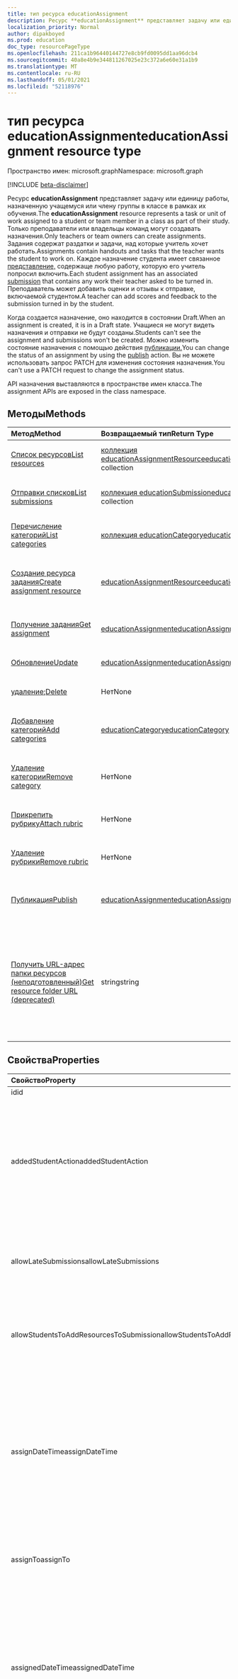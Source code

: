 ```yaml
---
title: тип ресурса educationAssignment
description: Ресурс **educationAssignment** представляет задачу или единицу работы, назначенную учащемуся или члену группы в классе в рамках их обучения. Только преподаватели или владельцы команд могут создавать назначения. Задания содержат раздатки и задачи, над которые учитель хочет работать. Каждое назначение студента имеет связанное представление, содержаще любую работу, которую его учитель попросил включить. Преподаватель может добавить оценки и отзывы к отправке, включаемой студентом.
localization_priority: Normal
author: dipakboyed
ms.prod: education
doc_type: resourcePageType
ms.openlocfilehash: 211ca1b96440144727e8cb9fd0095dd1aa96dcb4
ms.sourcegitcommit: 40a8e4b9e344811267025e23c372a6e60e31a1b9
ms.translationtype: MT
ms.contentlocale: ru-RU
ms.lasthandoff: 05/01/2021
ms.locfileid: "52118976"
---
```

# <a name="educationassignment-resource-type"></a><span data-ttu-id="1440c-107">тип ресурса educationAssignment</span><span class="sxs-lookup"><span data-stu-id="1440c-107">educationAssignment resource type</span></span>

<span data-ttu-id="1440c-108">Пространство имен: microsoft.graph</span><span class="sxs-lookup"><span data-stu-id="1440c-108">Namespace: microsoft.graph</span></span>

[!INCLUDE [beta-disclaimer](../../includes/beta-disclaimer.md)]

<span data-ttu-id="1440c-109">Ресурс **educationAssignment** представляет задачу или единицу работы, назначенную учащемуся или члену группы в классе в рамках их обучения.</span><span class="sxs-lookup"><span data-stu-id="1440c-109">The **educationAssignment** resource represents a task or unit of work assigned to a student or team member in a class as part of their study.</span></span> <span data-ttu-id="1440c-110">Только преподаватели или владельцы команд могут создавать назначения.</span><span class="sxs-lookup"><span data-stu-id="1440c-110">Only teachers or team owners can create assignments.</span></span> <span data-ttu-id="1440c-111">Задания содержат раздатки и задачи, над которые учитель хочет работать.</span><span class="sxs-lookup"><span data-stu-id="1440c-111">Assignments contain handouts and tasks that the teacher wants the student to work on.</span></span> <span data-ttu-id="1440c-112">Каждое назначение студента имеет связанное [представление,](educationsubmissionresource.md) содержаще любую работу, которую его учитель попросил включить.</span><span class="sxs-lookup"><span data-stu-id="1440c-112">Each student assignment has an associated [submission](educationsubmissionresource.md) that contains any work their teacher asked to be turned in.</span></span> <span data-ttu-id="1440c-113">Преподаватель может добавить оценки и отзывы к отправке, включаемой студентом.</span><span class="sxs-lookup"><span data-stu-id="1440c-113">A teacher can add scores and feedback to the submission turned in by the student.</span></span>

<span data-ttu-id="1440c-114">Когда создается назначение, оно находится в состоянии Draft.</span><span class="sxs-lookup"><span data-stu-id="1440c-114">When an assignment is created, it is in a Draft state.</span></span> <span data-ttu-id="1440c-115">Учащиеся не могут видеть назначения и отправки не будут созданы.</span><span class="sxs-lookup"><span data-stu-id="1440c-115">Students can't see the assignment and submissions won't be created.</span></span> <span data-ttu-id="1440c-116">Можно изменить состояние назначения с помощью действия [публикации.](../api/educationassignment-publish.md)</span><span class="sxs-lookup"><span data-stu-id="1440c-116">You can change the status of an assignment by using the [publish](../api/educationassignment-publish.md) action.</span></span> <span data-ttu-id="1440c-117">Вы не можете использовать запрос PATCH для изменения состояния назначения.</span><span class="sxs-lookup"><span data-stu-id="1440c-117">You can't use a PATCH request to change the assignment status.</span></span>

<span data-ttu-id="1440c-118">API назначения выставляются в пространстве имен класса.</span><span class="sxs-lookup"><span data-stu-id="1440c-118">The assignment APIs are exposed in the class namespace.</span></span>

## <a name="methods"></a><span data-ttu-id="1440c-119">Методы</span><span class="sxs-lookup"><span data-stu-id="1440c-119">Methods</span></span>

| <span data-ttu-id="1440c-120">Метод</span><span class="sxs-lookup"><span data-stu-id="1440c-120">Method</span></span>           | <span data-ttu-id="1440c-121">Возвращаемый тип</span><span class="sxs-lookup"><span data-stu-id="1440c-121">Return Type</span></span>    |<span data-ttu-id="1440c-122">Описание</span><span class="sxs-lookup"><span data-stu-id="1440c-122">Description</span></span>|
|:---------------|:--------|:----------|
|[<span data-ttu-id="1440c-123">Список ресурсов</span><span class="sxs-lookup"><span data-stu-id="1440c-123">List resources</span></span>](../api/educationassignment-list-resources.md) |<span data-ttu-id="1440c-124">[коллекция educationAssignmentResource](educationassignmentresource.md)</span><span class="sxs-lookup"><span data-stu-id="1440c-124">[educationAssignmentResource](educationassignmentresource.md) collection</span></span>| <span data-ttu-id="1440c-125">Получите **коллекцию объектов educationAssignmentResource.**</span><span class="sxs-lookup"><span data-stu-id="1440c-125">Get an **educationAssignmentResource** object collection.</span></span>|
|[<span data-ttu-id="1440c-126">Отправки списков</span><span class="sxs-lookup"><span data-stu-id="1440c-126">List submissions</span></span>](../api/educationassignment-list-submissions.md) |<span data-ttu-id="1440c-127">[коллекция educationSubmission](educationsubmission.md)</span><span class="sxs-lookup"><span data-stu-id="1440c-127">[educationSubmission](educationsubmission.md) collection</span></span>| <span data-ttu-id="1440c-128">Получите **коллекцию объектов educationSubmission.**</span><span class="sxs-lookup"><span data-stu-id="1440c-128">Get an **educationSubmission** object collection.</span></span>|
|[<span data-ttu-id="1440c-129">Перечисление категорий</span><span class="sxs-lookup"><span data-stu-id="1440c-129">List categories</span></span>](../api/educationassignment-list-categories.md) |<span data-ttu-id="1440c-130">[коллекция educationCategory](educationcategory.md)</span><span class="sxs-lookup"><span data-stu-id="1440c-130">[educationCategory](educationcategory.md) collection</span></span>| <span data-ttu-id="1440c-131">Получите **коллекцию объектов educationCategory.**</span><span class="sxs-lookup"><span data-stu-id="1440c-131">Get an **educationCategory** object collection.</span></span>|
|[<span data-ttu-id="1440c-132">Создание ресурса задания</span><span class="sxs-lookup"><span data-stu-id="1440c-132">Create assignment resource</span></span>](../api/educationassignment-post-resources.md) |[<span data-ttu-id="1440c-133">educationAssignmentResource</span><span class="sxs-lookup"><span data-stu-id="1440c-133">educationAssignmentResource</span></span>](educationassignmentresource.md)| <span data-ttu-id="1440c-134">Создайте **новое образованиеAssignmentResource,** разместив в коллекции ресурсов.</span><span class="sxs-lookup"><span data-stu-id="1440c-134">Create a new **educationAssignmentResource** by posting to the resources collection.</span></span>|
|[<span data-ttu-id="1440c-135">Получение задания</span><span class="sxs-lookup"><span data-stu-id="1440c-135">Get assignment</span></span>](../api/educationassignment-get.md) | [<span data-ttu-id="1440c-136">educationAssignment</span><span class="sxs-lookup"><span data-stu-id="1440c-136">educationAssignment</span></span>](educationassignment.md) |<span data-ttu-id="1440c-137">Чтение свойств и связей объекта **educationAssignment.**</span><span class="sxs-lookup"><span data-stu-id="1440c-137">Read properties and relationships of an **educationAssignment** object.</span></span>|
|[<span data-ttu-id="1440c-138">Обновление</span><span class="sxs-lookup"><span data-stu-id="1440c-138">Update</span></span>](../api/educationassignment-update.md) | [<span data-ttu-id="1440c-139">educationAssignment</span><span class="sxs-lookup"><span data-stu-id="1440c-139">educationAssignment</span></span>](educationassignment.md) |<span data-ttu-id="1440c-140">Обновление **объекта educationAssignment.**</span><span class="sxs-lookup"><span data-stu-id="1440c-140">Update an **educationAssignment** object.</span></span> |
|<span data-ttu-id="1440c-141">[удаление](../api/educationassignment-delete.md);</span><span class="sxs-lookup"><span data-stu-id="1440c-141">[Delete](../api/educationassignment-delete.md)</span></span> | <span data-ttu-id="1440c-142">Нет</span><span class="sxs-lookup"><span data-stu-id="1440c-142">None</span></span> |<span data-ttu-id="1440c-143">Удаление **объекта educationAssignment.**</span><span class="sxs-lookup"><span data-stu-id="1440c-143">Delete an **educationAssignment** object.</span></span> |
|[<span data-ttu-id="1440c-144">Добавление категорий</span><span class="sxs-lookup"><span data-stu-id="1440c-144">Add categories</span></span>](../api/educationassignment-add-categories.md) |[<span data-ttu-id="1440c-145">educationCategory</span><span class="sxs-lookup"><span data-stu-id="1440c-145">educationCategory</span></span>](educationcategory.md) | <span data-ttu-id="1440c-146">**Назначьте этому назначению** учебноекатегорию, принадлежащее классу.</span><span class="sxs-lookup"><span data-stu-id="1440c-146">Assign an **educationCategory** belonging to the class to this assignment.</span></span>|
|[<span data-ttu-id="1440c-147">Удаление категории</span><span class="sxs-lookup"><span data-stu-id="1440c-147">Remove category</span></span>](../api/educationassignment-remove-category.md) |<span data-ttu-id="1440c-148">Нет</span><span class="sxs-lookup"><span data-stu-id="1440c-148">None</span></span>| <span data-ttu-id="1440c-149">Удалите из этого назначения учебноекатегорию, принадлежащее классу. </span><span class="sxs-lookup"><span data-stu-id="1440c-149">Remove an **educationCategory** belonging to the class from this assignment.</span></span>|
|[<span data-ttu-id="1440c-150">Прикрепить рубрику</span><span class="sxs-lookup"><span data-stu-id="1440c-150">Attach rubric</span></span>](../api/educationassignment-put-rubric.md)|<span data-ttu-id="1440c-151">Нет</span><span class="sxs-lookup"><span data-stu-id="1440c-151">None</span></span>|<span data-ttu-id="1440c-152">Прикрепить **существующее educationRubric к** этому назначению.</span><span class="sxs-lookup"><span data-stu-id="1440c-152">Attach an existing **educationRubric** to this assignment.</span></span>|
|[<span data-ttu-id="1440c-153">Удаление рубрики</span><span class="sxs-lookup"><span data-stu-id="1440c-153">Remove rubric</span></span>](../api/educationassignment-delete-rubric.md)|<span data-ttu-id="1440c-154">Нет</span><span class="sxs-lookup"><span data-stu-id="1440c-154">None</span></span>|<span data-ttu-id="1440c-155">**Отсоединить educationRubric** от этого назначения.</span><span class="sxs-lookup"><span data-stu-id="1440c-155">Detach the **educationRubric** from this assignment.</span></span>|
|[<span data-ttu-id="1440c-156">Публикация</span><span class="sxs-lookup"><span data-stu-id="1440c-156">Publish</span></span>](../api/educationassignment-publish.md)|[<span data-ttu-id="1440c-157">educationAssignment</span><span class="sxs-lookup"><span data-stu-id="1440c-157">educationAssignment</span></span>](educationassignment.md)|<span data-ttu-id="1440c-158">Изменение состояния объекта **educationAssignment** с черновика на опубликованный.</span><span class="sxs-lookup"><span data-stu-id="1440c-158">Change the state of an **educationAssignment** object from draft to published.</span></span>|
|[<span data-ttu-id="1440c-159">Получить URL-адрес папки ресурсов (неподготовленный)</span><span class="sxs-lookup"><span data-stu-id="1440c-159">Get resource folder URL (deprecated)</span></span>](../api/educationassignment-getresourcesfolderurl.md)| <span data-ttu-id="1440c-160">string</span><span class="sxs-lookup"><span data-stu-id="1440c-160">string</span></span>| <span data-ttu-id="1440c-161">Папка OneDrive, в которую должны быть размещены ресурсы на основе файлов, чтобы быть частью ресурса назначения.</span><span class="sxs-lookup"><span data-stu-id="1440c-161">The OneDrive folder into which file-based resources should be placed to be part of an assignment resource.</span></span> <span data-ttu-id="1440c-162">Файлы должны быть размещены в этой папке, чтобы добавить их в качестве ресурса.</span><span class="sxs-lookup"><span data-stu-id="1440c-162">Files must be located in this folder to be added as a resource.</span></span>|

## <a name="properties"></a><span data-ttu-id="1440c-163">Свойства</span><span class="sxs-lookup"><span data-stu-id="1440c-163">Properties</span></span>
| <span data-ttu-id="1440c-164">Свойство</span><span class="sxs-lookup"><span data-stu-id="1440c-164">Property</span></span>     | <span data-ttu-id="1440c-165">Тип</span><span class="sxs-lookup"><span data-stu-id="1440c-165">Type</span></span>   |<span data-ttu-id="1440c-166">Описание</span><span class="sxs-lookup"><span data-stu-id="1440c-166">Description</span></span>|
|:---------------|:--------|:----------|
|<span data-ttu-id="1440c-167">id</span><span class="sxs-lookup"><span data-stu-id="1440c-167">id</span></span>|<span data-ttu-id="1440c-168">String</span><span class="sxs-lookup"><span data-stu-id="1440c-168">String</span></span>| <span data-ttu-id="1440c-169">Только для чтения.</span><span class="sxs-lookup"><span data-stu-id="1440c-169">Read-only.</span></span>|
|<span data-ttu-id="1440c-170">addedStudentAction</span><span class="sxs-lookup"><span data-stu-id="1440c-170">addedStudentAction</span></span>|<span data-ttu-id="1440c-171">String</span><span class="sxs-lookup"><span data-stu-id="1440c-171">String</span></span>|<span data-ttu-id="1440c-172">Необязательное поле для управления поведением назначения для студентов, добавленных после публикации назначения.</span><span class="sxs-lookup"><span data-stu-id="1440c-172">Optional field to control the assignment behavior for students who are added after the assignment is published.</span></span> <span data-ttu-id="1440c-173">Если не указано, значение по `none` умолчанию.</span><span class="sxs-lookup"><span data-stu-id="1440c-173">If not specified, defaults to `none` value.</span></span> <span data-ttu-id="1440c-174">В настоящее время поддерживает только два значения: `none` или `assignIfOpen` .</span><span class="sxs-lookup"><span data-stu-id="1440c-174">Currently supports only two values: `none` or `assignIfOpen`.</span></span>|
|<span data-ttu-id="1440c-175">allowLateSubmissions</span><span class="sxs-lookup"><span data-stu-id="1440c-175">allowLateSubmissions</span></span>|<span data-ttu-id="1440c-176">Логическое</span><span class="sxs-lookup"><span data-stu-id="1440c-176">Boolean</span></span>| <span data-ttu-id="1440c-177">Определяет, могут ли студенты отправлять их после даты.</span><span class="sxs-lookup"><span data-stu-id="1440c-177">Identifies whether students can submit after the due date.</span></span> <span data-ttu-id="1440c-178">Если это свойство не указано во время создания, оно по умолчанию указывает значение true.</span><span class="sxs-lookup"><span data-stu-id="1440c-178">If this property is not specified during create, it defaults to true.</span></span> |
|<span data-ttu-id="1440c-179">allowStudentsToAddResourcesToSubmission</span><span class="sxs-lookup"><span data-stu-id="1440c-179">allowStudentsToAddResourcesToSubmission</span></span>|<span data-ttu-id="1440c-180">Логическое</span><span class="sxs-lookup"><span data-stu-id="1440c-180">Boolean</span></span>| <span data-ttu-id="1440c-181">Определяет, могут ли учащиеся добавлять собственные ресурсы в отправку или изменять только ресурсы, добавленные преподавателем.</span><span class="sxs-lookup"><span data-stu-id="1440c-181">Identifies whether students can add their own resources to a submission or if they can only modify resources added by the teacher.</span></span> |
|<span data-ttu-id="1440c-182">assignDateTime</span><span class="sxs-lookup"><span data-stu-id="1440c-182">assignDateTime</span></span>|<span data-ttu-id="1440c-183">DateTimeOffset</span><span class="sxs-lookup"><span data-stu-id="1440c-183">DateTimeOffset</span></span>|<span data-ttu-id="1440c-184">Дата, когда назначение должно стать активным.</span><span class="sxs-lookup"><span data-stu-id="1440c-184">The date when the assignment should become active.</span></span>  <span data-ttu-id="1440c-185">Если в будущем назначение не отображается учащемуся до этой даты.</span><span class="sxs-lookup"><span data-stu-id="1440c-185">If in the future, the assignment is not shown to the student until this date.</span></span>  <span data-ttu-id="1440c-186">Тип **Timestamp** представляет сведения о дате и времени в формате ISO 8601 и всегда находится во времени UTC.</span><span class="sxs-lookup"><span data-stu-id="1440c-186">The **Timestamp** type represents date and time information using ISO 8601 format and is always in UTC time.</span></span> <span data-ttu-id="1440c-187">Например, значение полуночи 1 января 2014 г. в формате UTC: `2014-01-01T00:00:00Z`.</span><span class="sxs-lookup"><span data-stu-id="1440c-187">For example, midnight UTC on Jan 1, 2014 is `2014-01-01T00:00:00Z`</span></span>|
|<span data-ttu-id="1440c-188">assignTo</span><span class="sxs-lookup"><span data-stu-id="1440c-188">assignTo</span></span>|[<span data-ttu-id="1440c-189">educationAssignmentRecipient</span><span class="sxs-lookup"><span data-stu-id="1440c-189">educationAssignmentRecipient</span></span>](educationassignmentrecipient.md)| <span data-ttu-id="1440c-190">Какие пользователи или весь класс должны получать объект отправки после публикации назначения.</span><span class="sxs-lookup"><span data-stu-id="1440c-190">Which users, or whole class should receive a submission object once the assignment is published.</span></span> |
|<span data-ttu-id="1440c-191">assignedDateTime</span><span class="sxs-lookup"><span data-stu-id="1440c-191">assignedDateTime</span></span>|<span data-ttu-id="1440c-192">DateTimeOffset</span><span class="sxs-lookup"><span data-stu-id="1440c-192">DateTimeOffset</span></span>|<span data-ttu-id="1440c-193">Момент публикации задания для учащихся и его назначение указывается на временной шкале учащихся.</span><span class="sxs-lookup"><span data-stu-id="1440c-193">The moment that the assignment was published to students and the assignment shows up on the students timeline.</span></span>  <span data-ttu-id="1440c-194">Тип Timestamp представляет сведения о времени и дате с использованием формата ISO 8601 (всегда применяется формат UTC).</span><span class="sxs-lookup"><span data-stu-id="1440c-194">The Timestamp type represents date and time information using ISO 8601 format and is always in UTC time.</span></span> <span data-ttu-id="1440c-195">Например, значение полуночи 1 января 2014 г. в формате UTC: `2014-01-01T00:00:00Z`.</span><span class="sxs-lookup"><span data-stu-id="1440c-195">For example, midnight UTC on Jan 1, 2014 is `2014-01-01T00:00:00Z`</span></span>|
|<span data-ttu-id="1440c-196">classId</span><span class="sxs-lookup"><span data-stu-id="1440c-196">classId</span></span>|<span data-ttu-id="1440c-197">String</span><span class="sxs-lookup"><span data-stu-id="1440c-197">String</span></span>| <span data-ttu-id="1440c-198">Класс, которому принадлежит это назначение.</span><span class="sxs-lookup"><span data-stu-id="1440c-198">Class which this assignment belongs.</span></span> |
|<span data-ttu-id="1440c-199">closeDateTime</span><span class="sxs-lookup"><span data-stu-id="1440c-199">closeDateTime</span></span>|<span data-ttu-id="1440c-200">DateTimeOffset</span><span class="sxs-lookup"><span data-stu-id="1440c-200">DateTimeOffset</span></span>| <span data-ttu-id="1440c-201">Дата закрытия назначения для отправки.</span><span class="sxs-lookup"><span data-stu-id="1440c-201">Date when the assignment will be closed for submissions.</span></span> <span data-ttu-id="1440c-202">Это необязательное поле, которое может быть недействительным, если назначение не позволяет использоватьLateSubmissions или когда closeDateTime является таким же, как dueDateTime.</span><span class="sxs-lookup"><span data-stu-id="1440c-202">This is an optional field that can be null if the assignment does not allowLateSubmissions or when the closeDateTime is the same as the dueDateTime.</span></span> <span data-ttu-id="1440c-203">Но если указано, то closeDateTime должен быть больше или равен dueDateTime.</span><span class="sxs-lookup"><span data-stu-id="1440c-203">But if specified, then the closeDateTime must be greater than or equal to the dueDateTime.</span></span> <span data-ttu-id="1440c-204">Тип Timestamp представляет сведения о времени и дате с использованием формата ISO 8601 (всегда применяется формат UTC).</span><span class="sxs-lookup"><span data-stu-id="1440c-204">The Timestamp type represents date and time information using ISO 8601 format and is always in UTC time.</span></span> <span data-ttu-id="1440c-205">Например, значение полуночи 1 января 2014 г. в формате UTC: `2014-01-01T00:00:00Z`.</span><span class="sxs-lookup"><span data-stu-id="1440c-205">For example, midnight UTC on Jan 1, 2014 is `2014-01-01T00:00:00Z`</span></span>|
|<span data-ttu-id="1440c-206">createdBy</span><span class="sxs-lookup"><span data-stu-id="1440c-206">createdBy</span></span>|[<span data-ttu-id="1440c-207">identitySet</span><span class="sxs-lookup"><span data-stu-id="1440c-207">identitySet</span></span>](identityset.md)| <span data-ttu-id="1440c-208">Кто создал назначение.</span><span class="sxs-lookup"><span data-stu-id="1440c-208">Who created the assignment.</span></span> |
|<span data-ttu-id="1440c-209">createdDateTime</span><span class="sxs-lookup"><span data-stu-id="1440c-209">createdDateTime</span></span>|<span data-ttu-id="1440c-210">DateTimeOffset</span><span class="sxs-lookup"><span data-stu-id="1440c-210">DateTimeOffset</span></span>|<span data-ttu-id="1440c-211">Момент создания назначения.</span><span class="sxs-lookup"><span data-stu-id="1440c-211">Moment when the assignment was created.</span></span>  <span data-ttu-id="1440c-212">Тип Timestamp представляет сведения о времени и дате с использованием формата ISO 8601 (всегда применяется формат UTC).</span><span class="sxs-lookup"><span data-stu-id="1440c-212">The Timestamp type represents date and time information using ISO 8601 format and is always in UTC time.</span></span> <span data-ttu-id="1440c-213">Например, значение полуночи 1 января 2014 г. в формате UTC: `2014-01-01T00:00:00Z`.</span><span class="sxs-lookup"><span data-stu-id="1440c-213">For example, midnight UTC on Jan 1, 2014 is `2014-01-01T00:00:00Z`</span></span>|
|<span data-ttu-id="1440c-214">displayName</span><span class="sxs-lookup"><span data-stu-id="1440c-214">displayName</span></span>|<span data-ttu-id="1440c-215">String</span><span class="sxs-lookup"><span data-stu-id="1440c-215">String</span></span>|<span data-ttu-id="1440c-216">Имя назначения.</span><span class="sxs-lookup"><span data-stu-id="1440c-216">Name of the assignment.</span></span>|
|<span data-ttu-id="1440c-217">dueDateTime</span><span class="sxs-lookup"><span data-stu-id="1440c-217">dueDateTime</span></span>|<span data-ttu-id="1440c-218">DateTimeOffset</span><span class="sxs-lookup"><span data-stu-id="1440c-218">DateTimeOffset</span></span>|<span data-ttu-id="1440c-219">Дата назначения учащихся.</span><span class="sxs-lookup"><span data-stu-id="1440c-219">Date when the students assignment is due.</span></span>  <span data-ttu-id="1440c-220">Тип Timestamp представляет сведения о времени и дате с использованием формата ISO 8601 (всегда применяется формат UTC).</span><span class="sxs-lookup"><span data-stu-id="1440c-220">The Timestamp type represents date and time information using ISO 8601 format and is always in UTC time.</span></span> <span data-ttu-id="1440c-221">Например, значение полуночи 1 января 2014 г. в формате UTC: `2014-01-01T00:00:00Z`.</span><span class="sxs-lookup"><span data-stu-id="1440c-221">For example, midnight UTC on Jan 1, 2014 is `2014-01-01T00:00:00Z`</span></span>|
|<span data-ttu-id="1440c-222">классификация</span><span class="sxs-lookup"><span data-stu-id="1440c-222">grading</span></span>|[<span data-ttu-id="1440c-223">educationAssignmentGradeType</span><span class="sxs-lookup"><span data-stu-id="1440c-223">educationAssignmentGradeType</span></span>](educationassignmentgradetype.md)|<span data-ttu-id="1440c-224">Оценка назначения.</span><span class="sxs-lookup"><span data-stu-id="1440c-224">How the assignment will be graded.</span></span> |
|<span data-ttu-id="1440c-225">инструкции</span><span class="sxs-lookup"><span data-stu-id="1440c-225">instructions</span></span>|[<span data-ttu-id="1440c-226">itemBody</span><span class="sxs-lookup"><span data-stu-id="1440c-226">itemBody</span></span>](itembody.md)| <span data-ttu-id="1440c-227">Инструкции по назначению.</span><span class="sxs-lookup"><span data-stu-id="1440c-227">Instructions for the assignment.</span></span>  <span data-ttu-id="1440c-228">Это вместе с именем отображения сообщает студенту, что делать.</span><span class="sxs-lookup"><span data-stu-id="1440c-228">This along with the display name tell the student what to do.</span></span> |
|<span data-ttu-id="1440c-229">lastModifiedBy</span><span class="sxs-lookup"><span data-stu-id="1440c-229">lastModifiedBy</span></span>|[<span data-ttu-id="1440c-230">identitySet</span><span class="sxs-lookup"><span data-stu-id="1440c-230">identitySet</span></span>](identityset.md)| <span data-ttu-id="1440c-231">Кто последнее изменение назначения.</span><span class="sxs-lookup"><span data-stu-id="1440c-231">Who last modified the assignment.</span></span> |
|<span data-ttu-id="1440c-232">lastModifiedDateTime</span><span class="sxs-lookup"><span data-stu-id="1440c-232">lastModifiedDateTime</span></span>|<span data-ttu-id="1440c-233">DateTimeOffset</span><span class="sxs-lookup"><span data-stu-id="1440c-233">DateTimeOffset</span></span>|<span data-ttu-id="1440c-234">Момент, когда назначение было изменено в последний раз.</span><span class="sxs-lookup"><span data-stu-id="1440c-234">Moment when the assignment was last modified.</span></span>  <span data-ttu-id="1440c-235">Тип Timestamp представляет сведения о времени и дате с использованием формата ISO 8601 (всегда применяется формат UTC).</span><span class="sxs-lookup"><span data-stu-id="1440c-235">The Timestamp type represents date and time information using ISO 8601 format and is always in UTC time.</span></span> <span data-ttu-id="1440c-236">Например, значение полуночи 1 января 2014 г. в формате UTC: `2014-01-01T00:00:00Z`.</span><span class="sxs-lookup"><span data-stu-id="1440c-236">For example, midnight UTC on Jan 1, 2014 is `2014-01-01T00:00:00Z`</span></span>|
|<span data-ttu-id="1440c-237">notificationChannelUrl</span><span class="sxs-lookup"><span data-stu-id="1440c-237">notificationChannelUrl</span></span>|<span data-ttu-id="1440c-238">String</span><span class="sxs-lookup"><span data-stu-id="1440c-238">String</span></span>|<span data-ttu-id="1440c-239">Необязательное поле для указания URL-адреса [канала для](channel.md) публикации уведомления о публикации назначения.</span><span class="sxs-lookup"><span data-stu-id="1440c-239">Optional field to specify the URL of the [channel](channel.md) to post the assignment publish notification.</span></span> <span data-ttu-id="1440c-240">Если не указано или не указано значение null, по умолчанию передается `General` каналу.</span><span class="sxs-lookup"><span data-stu-id="1440c-240">If not specified or null, defaults to the `General` channel.</span></span> <span data-ttu-id="1440c-241">Это поле применяется только к назначениям, где **значение assignTo** — [educationAssignmentClassRecipient](educationassignmentclassrecipient.md).</span><span class="sxs-lookup"><span data-stu-id="1440c-241">This field only applies to assignments where the **assignTo** value is [educationAssignmentClassRecipient](educationassignmentclassrecipient.md).</span></span> <span data-ttu-id="1440c-242">Обновление **уведомленияChannelUrl** не допускается после публикации назначения.</span><span class="sxs-lookup"><span data-stu-id="1440c-242">Updating the **notificationChannelUrl** is not allowed after the assignment has been published.</span></span>|
|<span data-ttu-id="1440c-243">status</span><span class="sxs-lookup"><span data-stu-id="1440c-243">status</span></span>|<span data-ttu-id="1440c-244">string</span><span class="sxs-lookup"><span data-stu-id="1440c-244">string</span></span>| <span data-ttu-id="1440c-245">Состояние **назначения**.</span><span class="sxs-lookup"><span data-stu-id="1440c-245">Status of the **Assignment**.</span></span>  <span data-ttu-id="1440c-246">Это значение не может быть исправлено.</span><span class="sxs-lookup"><span data-stu-id="1440c-246">You can not PATCH this value.</span></span>  <span data-ttu-id="1440c-247">Возможные значения: `draft`, `scheduled`, `published`, `assigned`.</span><span class="sxs-lookup"><span data-stu-id="1440c-247">Possible values are: `draft`, `scheduled`, `published`, `assigned`.</span></span>|
|<span data-ttu-id="1440c-248">webUrl</span><span class="sxs-lookup"><span data-stu-id="1440c-248">webUrl</span></span>|<span data-ttu-id="1440c-249">string</span><span class="sxs-lookup"><span data-stu-id="1440c-249">string</span></span>| <span data-ttu-id="1440c-250">URL-адрес глубокой ссылки для данного назначения.</span><span class="sxs-lookup"><span data-stu-id="1440c-250">The deep link URL for the given assignment.</span></span>|
|<span data-ttu-id="1440c-251">resourcesFolderUrl</span><span class="sxs-lookup"><span data-stu-id="1440c-251">resourcesFolderUrl</span></span>|<span data-ttu-id="1440c-252">string</span><span class="sxs-lookup"><span data-stu-id="1440c-252">string</span></span>| <span data-ttu-id="1440c-253">URL-адрес папки, в котором хранятся все ресурсы файла для этого назначения.</span><span class="sxs-lookup"><span data-stu-id="1440c-253">Folder URL where all the file resources for this assignment are stored.</span></span>|

## <a name="relationships"></a><span data-ttu-id="1440c-254">Связи</span><span class="sxs-lookup"><span data-stu-id="1440c-254">Relationships</span></span>
| <span data-ttu-id="1440c-255">Связь</span><span class="sxs-lookup"><span data-stu-id="1440c-255">Relationship</span></span> | <span data-ttu-id="1440c-256">Тип</span><span class="sxs-lookup"><span data-stu-id="1440c-256">Type</span></span>   |<span data-ttu-id="1440c-257">Описание</span><span class="sxs-lookup"><span data-stu-id="1440c-257">Description</span></span>|
|:---------------|:--------|:----------|
|<span data-ttu-id="1440c-258">resources</span><span class="sxs-lookup"><span data-stu-id="1440c-258">resources</span></span>|<span data-ttu-id="1440c-259">[коллекция educationAssignmentResource](educationassignmentresource.md)</span><span class="sxs-lookup"><span data-stu-id="1440c-259">[educationAssignmentResource](educationassignmentresource.md) collection</span></span>| <span data-ttu-id="1440c-260">Изучение объектов, связанных с этим назначением.</span><span class="sxs-lookup"><span data-stu-id="1440c-260">Learning objects that are associated with this assignment.</span></span>  <span data-ttu-id="1440c-261">Изменить этот список могут только преподаватели.</span><span class="sxs-lookup"><span data-stu-id="1440c-261">Only teachers can modify this list.</span></span> <span data-ttu-id="1440c-262">Допускается значение null.</span><span class="sxs-lookup"><span data-stu-id="1440c-262">Nullable.</span></span>|
|<span data-ttu-id="1440c-263">отправки</span><span class="sxs-lookup"><span data-stu-id="1440c-263">submissions</span></span>|<span data-ttu-id="1440c-264">[коллекция educationSubmission](educationsubmission.md)</span><span class="sxs-lookup"><span data-stu-id="1440c-264">[educationSubmission](educationsubmission.md) collection</span></span>| <span data-ttu-id="1440c-265">После публикации для каждого учащегося будет размещен объект отправки, представляющий его работу и оценку.</span><span class="sxs-lookup"><span data-stu-id="1440c-265">Once published, there is a submission object for each student representing their work and grade.</span></span>  <span data-ttu-id="1440c-266">Только для чтения.</span><span class="sxs-lookup"><span data-stu-id="1440c-266">Read-only.</span></span> <span data-ttu-id="1440c-267">Допускается значение null.</span><span class="sxs-lookup"><span data-stu-id="1440c-267">Nullable.</span></span>|
|<span data-ttu-id="1440c-268">categories</span><span class="sxs-lookup"><span data-stu-id="1440c-268">categories</span></span>|<span data-ttu-id="1440c-269">[коллекция educationCategory](educationcategory.md)</span><span class="sxs-lookup"><span data-stu-id="1440c-269">[educationCategory](educationcategory.md) collection</span></span>| <span data-ttu-id="1440c-270">При наборе позволяет пользователям легко находить назначения того или иного типа.</span><span class="sxs-lookup"><span data-stu-id="1440c-270">When set, enables users to easily find assignments of a given type.</span></span>  <span data-ttu-id="1440c-271">Только для чтения.</span><span class="sxs-lookup"><span data-stu-id="1440c-271">Read-only.</span></span> <span data-ttu-id="1440c-272">Допускается значение null.</span><span class="sxs-lookup"><span data-stu-id="1440c-272">Nullable.</span></span>|
|<span data-ttu-id="1440c-273">рубрики</span><span class="sxs-lookup"><span data-stu-id="1440c-273">rubric</span></span>|[<span data-ttu-id="1440c-274">educationRubric</span><span class="sxs-lookup"><span data-stu-id="1440c-274">educationRubric</span></span>](educationrubric.md)|<span data-ttu-id="1440c-275">При наборе к этому назначению прилагается рубрика классификации.</span><span class="sxs-lookup"><span data-stu-id="1440c-275">When set, the grading rubric attached to this assignment.</span></span>|

## <a name="json-representation"></a><span data-ttu-id="1440c-276">Представление в формате JSON</span><span class="sxs-lookup"><span data-stu-id="1440c-276">JSON representation</span></span>

<span data-ttu-id="1440c-277">Ниже указано представление ресурса в формате JSON.</span><span class="sxs-lookup"><span data-stu-id="1440c-277">The following is a JSON representation of the resource.</span></span>

<!-- {
  "blockType": "resource",
  "keyProperty":"id",
  "optionalProperties": [

  ],
  "@odata.type": "microsoft.graph.educationAssignment"
}-->

```json
{
  "id": "String (identifier)",
  "addedStudentAction": "none",
  "allowLateSubmissions": true,
  "allowStudentsToAddResourcesToSubmission": true,
  "assignDateTime": "String (timestamp)",
  "assignTo": {"@odata.type": "microsoft.graph.educationAssignmentRecipient"},
  "assignedDateTime": "String (timestamp)",
  "classId": "String",
  "closeDateTime": "String (timestamp)",
  "createdBy": {"@odata.type": "microsoft.graph.identitySet"},
  "createdDateTime": "String (timestamp)",
  "displayName": "String",
  "dueDateTime": "String (timestamp)",
  "grading": {"@odata.type": "microsoft.graph.educationAssignmentGradeType"},
  "instructions": {"@odata.type": "microsoft.graph.itemBody"},
  "lastModifiedBy": {"@odata.type": "microsoft.graph.identitySet"},
  "lastModifiedDateTime": "String (timestamp)",
  "notificationChannelUrl": "string",
  "status": "string",
  "webUrl": "string",
  "resourcesFolderUrl": "string"
}
```

<!-- uuid: 8fcb5dbc-d5aa-4681-8e31-b001d5168d79
2015-10-25 14:57:30 UTC -->
<!--
{
  "type": "#page.annotation",
  "description": "educationAssignment resource",
  "keywords": "",
  "section": "documentation",
  "tocPath": "",
  "suppressions": []
}
-->
